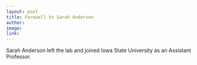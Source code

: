 ```yaml
---
layout: post
title: Farewell to Sarah Anderson
author:
image:
link:
---
```


Sarah Anderson left the lab and joined Iowa State University as an Assistant Professor.

